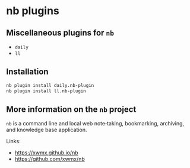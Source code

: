 # nb plugins

## Miscellaneous plugins for `nb`

- `daily`
- `ll`

## Installation

```bash
nb plugin install daily.nb-plugin
nb plugin install ll.nb-plugin
```

## More information on the `nb` project

`nb` is a command line and local web
note‑taking, bookmarking, archiving,
and knowledge base application.

Links:

- <https://xwmx.github.io/nb>
- <https://github.com/xwmx/nb>
